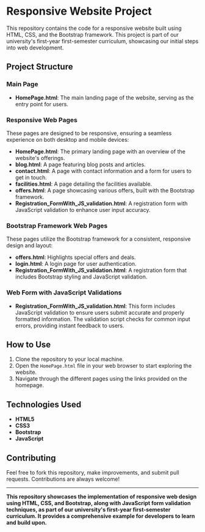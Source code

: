 # Responsive Website Project

This repository contains the code for a responsive website built using HTML, CSS, and the Bootstrap framework. This project is part of our university's first-year first-semester curriculum, showcasing our initial steps into web development.

## Project Structure

### Main Page
- **HomePage.html**: The main landing page of the website, serving as the entry point for users.

### Responsive Web Pages
These pages are designed to be responsive, ensuring a seamless experience on both desktop and mobile devices:
- **HomePage.html**: The primary landing page with an overview of the website's offerings.
- **blog.html**: A page featuring blog posts and articles.
- **contact.html**: A page with contact information and a form for users to get in touch.
- **facilities.html**: A page detailing the facilities available.
- **offers.html**: A page showcasing various offers, built with the Bootstrap framework.
- **Registration_FormWith_JS_validation.html**: A registration form with JavaScript validation to enhance user input accuracy.

### Bootstrap Framework Web Pages
These pages utilize the Bootstrap framework for a consistent, responsive design and layout:
- **offers.html**: Highlights special offers and deals.
- **login.html**: A login page for user authentication.
- **Registration_FormWith_JS_validation.html**: A registration form that includes Bootstrap styling and JavaScript validation.

### Web Form with JavaScript Validations
- **Registration_FormWith_JS_validation.html**: This form includes JavaScript validation to ensure users submit accurate and properly formatted information. The validation script checks for common input errors, providing instant feedback to users.

## How to Use
1. Clone the repository to your local machine.
2. Open the `HomePage.html` file in your web browser to start exploring the website.
3. Navigate through the different pages using the links provided on the homepage.

## Technologies Used
- **HTML5**
- **CSS3**
- **Bootstrap**
- **JavaScript**

## Contributing
Feel free to fork this repository, make improvements, and submit pull requests. Contributions are always welcome!

---

**This repository showcases the implementation of responsive web design using HTML, CSS, and Bootstrap, along with JavaScript form validation techniques, as part of our university's first-year first-semester curriculum. It provides a comprehensive example for developers to learn and build upon.**
